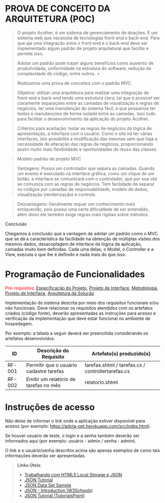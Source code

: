 # PROVA DE CONCEITO DA ARQUITETURA (POC)

>O projeto Acolher, é um sistema de gerenciamento de doações. É um sistema web que necessita de tecnologias front-end e back-end. Para que aja uma integração entre o front-end e o back-end  deve ser implementado algum padrão de projeto arquitetural que facilite e permite isso. 
>
>Adotar um padrão pode trazer alguns benefícios como aumento de produtividade, uniformidade na estrutura do software, redução de complexidade do código, entre outros. >
>
>Realizamos uma prova de conceitos com o padrão MVC. 
>
>Objetivo: utilizar uma arquitetura para realizar uma integração de front-end e back-end tendo uma estrutura clara, tal que é possível ver claramente separações entre as camadas de visualização e regras de negócios, ter uma manutenção do sistema fácil, e que possamos ter testes e manutenções de forma isolada entre as camadas. Isso tudo para facilitar o desenvolvimento da aplicação do projeto Acolher. 
>
>Critérios para aceitação: Isolar as regras de negócios da lógica de apresentação, a interface com o usuário. Como o site irá ter várias interfaces, isto possibilita a modificação das mesmas sem que haja a necessidade de alteração das regras de negócios, proporcionando assim muito mais flexibilidade e oportunidades de reuso das classes. 


>Modelo padrão de projeto MVC 

>Vantagens: Possui um controlador que separa as camadas. Quando um evento é executado na interface gráfica, como um clique de um botão, a interface se comunicará com o controlador, que por sua vez se comunica com as regras de negócios. 
Tem facilidade de separar os códigos por camadas de responsabilidade, modelo de dados, visualização (renderização) e controle. 

>Desvantagens: Geralmente requer um conhecimento mais enriquecido, pois possui uma certa dificuldade de ser entendido, além disso ele também exige regras mais rígidas sobre métodos. 

 

Conclusão 

Chegamos à conclusão que a vantagem de adotar um padrão como o MVC que se dá a característica da facilidade na obtenção de múltiplas visões dos mesmos dados, desacoplagem de interface da lógica da aplicação, camadas muito bem definidas. Cada uma delas, o Model, o Controller e a View, executa o que lhe é definido e nada mais do que isso. 




# Programação de Funcionalidades

<span style="color:red">Pré-requisitos: <a href="2-Especificação do Projeto.md"> Especificação do Projeto</a></span>, <a href="3-Projeto de Interface.md"> Projeto de Interface</a>, <a href="4-Metodologia.md"> Metodologia</a>, <a href="3-Projeto de Interface.md"> Projeto de Interface</a>, <a href="5-Arquitetura da Solução.md"> Arquitetura da Solução</a>

Implementação do sistema descrita por meio dos requisitos funcionais e/ou não funcionais. Deve relacionar os requisitos atendidos com os artefatos criados (código fonte), deverão apresentadas as instruções para acesso e verificação da implementação que deve estar funcional no ambiente de hospedagem.

Por exemplo: a tabela a seguir deverá ser preenchida considerando os artefatos desenvolvidos.

|ID    | Descrição do Requisito  | Artefato(s) produzido(s) |
|------|-----------------------------------------|----|
|RF-001| Permitir que o usuário cadastre tarefas | tarefas.shtml / tarefas.cs / controllertarefas.cs | 
|RF-002| Emitir um relatório de tarefas no mês   | relatorio.shtml |

# Instruções de acesso

Não deixe de informar o link onde a aplicação estiver disponível para acesso (por exemplo: https://adota-pet.herokuapp.com/src/index.html).

Se houver usuário de teste, o login e a senha também deverão ser informados aqui (por exemplo: usuário - admin / senha - admin).

O link e o usuário/senha descritos acima são apenas exemplos de como tais informações deverão ser apresentadas.

> **Links Úteis**:
>
> - [Trabalhando com HTML5 Local Storage e JSON](https://www.devmedia.com.br/trabalhando-com-html5-local-storage-e-json/29045)
> - [JSON Tutorial](https://www.w3resource.com/JSON)
> - [JSON Data Set Sample](https://opensource.adobe.com/Spry/samples/data_region/JSONDataSetSample.html)
> - [JSON - Introduction (W3Schools)](https://www.w3schools.com/js/js_json_intro.asp)
> - [JSON Tutorial (TutorialsPoint)](https://www.tutorialspoint.com/json/index.htm)
